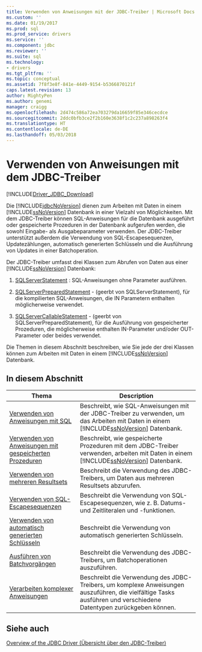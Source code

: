 ```yaml
---
title: Verwenden von Anweisungen mit der JDBC-Treiber | Microsoft Docs
ms.custom: ''
ms.date: 01/19/2017
ms.prod: sql
ms.prod_service: drivers
ms.service: ''
ms.component: jdbc
ms.reviewer: ''
ms.suite: sql
ms.technology:
- drivers
ms.tgt_pltfrm: ''
ms.topic: conceptual
ms.assetid: 7f8f3e8f-841e-4449-9154-b5366870121f
caps.latest.revision: 13
author: MightyPen
ms.author: genemi
manager: craigg
ms.openlocfilehash: 2d474c586a72ea703279da16659f85e346cecdce
ms.sourcegitcommit: 2ddc0bfb3ce2f2b160e3638f1c2c237a898263f4
ms.translationtype: HT
ms.contentlocale: de-DE
ms.lasthandoff: 05/03/2018
---
```

# <a name="using-statements-with-the-jdbc-driver"></a>Verwenden von Anweisungen mit dem JDBC-Treiber
[!INCLUDE[Driver_JDBC_Download](../../includes/driver_jdbc_download.md)]

  Die [!INCLUDE[jdbcNoVersion](../../includes/jdbcnoversion_md.md)] dienen zum Arbeiten mit Daten in einem [!INCLUDE[ssNoVersion](../../includes/ssnoversion_md.md)] Datenbank in einer Vielzahl von Möglichkeiten. Mit dem JDBC-Treiber können SQL-Anweisungen für die Datenbank ausgeführt oder gespeicherte Prozeduren in der Datenbank aufgerufen werden, die sowohl Eingabe- als Ausgabeparameter verwenden. Der JDBC-Treiber unterstützt außerdem die Verwendung von SQL-Escapesequenzen, Updatezählungen, automatisch generierten Schlüsseln und die Ausführung von Updates in einer Batchoperation.  
  
 Der JDBC-Treiber umfasst drei Klassen zum Abrufen von Daten aus einer [!INCLUDE[ssNoVersion](../../includes/ssnoversion_md.md)] Datenbank:  
  
1.  [SQLServerStatement](../../connect/jdbc/reference/sqlserverstatement-class.md) : SQL-Anweisungen ohne Parameter ausführen.  
  
2.  [SQLServerPreparedStatement](../../connect/jdbc/reference/sqlserverpreparedstatement-class.md) - (geerbt von SQLServerStatement), für die kompilierten SQL-Anweisungen, die IN Parametern enthalten möglicherweise verwendet.  
  
3.  [SQLServerCallableStatement](../../connect/jdbc/reference/sqlservercallablestatement-class.md) - (geerbt von SQLServerPreparedStatement), für die Ausführung von gespeicherter Prozeduren, die möglicherweise enthalten IN-Parameter und/oder OUT-Parameter oder beides verwendet.  
  
 Die Themen in diesem Abschnitt beschreiben, wie Sie jede der drei Klassen können zum Arbeiten mit Daten in einem [!INCLUDE[ssNoVersion](../../includes/ssnoversion_md.md)] Datenbank.  
  
## <a name="in-this-section"></a>In diesem Abschnitt  
  
|Thema|Description|  
|-----------|-----------------|  
|[Verwenden von Anweisungen mit SQL](../../connect/jdbc/using-statements-with-sql.md)|Beschreibt, wie SQL-Anweisungen mit der JDBC-Treiber zu verwenden, um das Arbeiten mit Daten in einem [!INCLUDE[ssNoVersion](../../includes/ssnoversion_md.md)] Datenbank.|  
|[Verwenden von Anweisungen mit gespeicherten Prozeduren](../../connect/jdbc/using-statements-with-stored-procedures.md)|Beschreibt, wie gespeicherte Prozeduren mit dem JDBC-Treiber verwenden, arbeiten mit Daten in einem [!INCLUDE[ssNoVersion](../../includes/ssnoversion_md.md)] Datenbank.|  
|[Verwenden von mehreren Resultsets](../../connect/jdbc/using-multiple-result-sets.md)|Beschreibt die Verwendung des JDBC-Treibers, um Daten aus mehreren Resultsets abzurufen.|  
|[Verwenden von SQL-Escapesequenzen](../../connect/jdbc/using-sql-escape-sequences.md)|Beschreibt die Verwendung von SQL-Escapesequenzen, wie z. B. Datums- und Zeitliteralen und -funktionen.|  
|[Verwenden von automatisch generierten Schlüsseln](../../connect/jdbc/using-auto-generated-keys.md)|Beschreibt die Verwendung von automatisch generierten Schlüsseln.|  
|[Ausführen von Batchvorgängen](../../connect/jdbc/performing-batch-operations.md)|Beschreibt die Verwendung des JDBC-Treibers, um Batchoperationen auszuführen.|  
|[Verarbeiten komplexer Anweisungen](../../connect/jdbc/handling-complex-statements.md)|Beschreibt die Verwendung des JDBC-Treibers, um komplexe Anweisungen auszuführen, die vielfältige Tasks ausführen und verschiedene Datentypen zurückgeben können.|  
  
## <a name="see-also"></a>Siehe auch  
 [Overview of the JDBC Driver (Übersicht über den JDBC-Treiber)](../../connect/jdbc/overview-of-the-jdbc-driver.md)  
  
  
